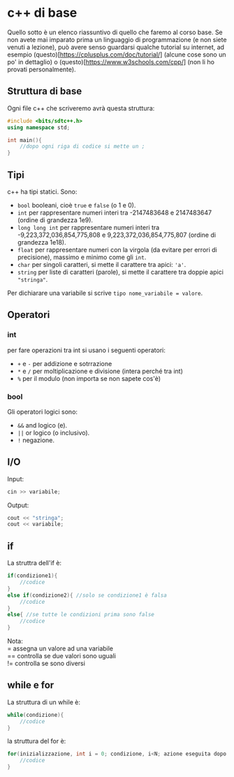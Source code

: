 # c++ di base
Quello sotto è un elenco riassuntivo di quello che faremo al corso base.
Se non avete mai imparato prima un linguaggio di programmazione (e non siete venuti a lezione),
può avere senso guardarsi qualche tutorial su internet, ad esempio (questo)[https://cplusplus.com/doc/tutorial/] (alcune cose sono un po' in dettaglio) 
o (questo)[https://www.w3schools.com/cpp/] (non li ho provati personalmente).

## Struttura di base
Ogni file c++ che scriveremo avrà questa struttura:
```cpp
#include <bits/sdtc++.h>
using namespace std;

int main(){
    //dopo ogni riga di codice si mette un ;
}
```

## Tipi
c++ ha tipi statici. Sono:
- ```bool``` booleani, cioè ```true``` e ```false``` (o 1 e 0).
- ```int``` per rappresentare numeri interi tra -2147483648 e 2147483647 (ordine di grandezza 1e9).
- ```long long int``` per rappresentare numeri interi tra -9,223,372,036,854,775,808 e 9,223,372,036,854,775,807 (ordine di grandezza 1e18).
- ```float``` per rappresentare numeri con la virgola (da evitare per errori di precisione), massimo e minimo come gli ```int```.
- ```char``` per singoli caratteri, si mette il carattere tra apici: ```'a'```.
- ```string``` per liste di caratteri (parole), si mette il carattere tra doppie apici ```"stringa"```.

Per dichiarare una variabile si scrive ```tipo nome_variabile = valore```.

## Operatori

### int
per fare operazioni tra int si usano i seguenti operatori:
- ```+``` e ```-``` per addizione e sotrrazione
- ```*``` e ```/``` per moltiplicazione e divisione (intera perché tra int)
- ```%``` per il modulo (non importa se non sapete cos'è)

### bool
Gli operatori logici sono:
- ```&&``` and logico (e).
- ```||``` or logico (o inclusivo).
- ```!``` negazione.

## I/O
Input:
```cpp
cin >> variabile;
```
Output:
```cpp
cout << "stringa";
cout << variabile;
```

## if
La struttra dell'if è:

```cpp
if(condizione1){
    //codice
}
else if(condizione2){ //solo se condizione1 è falsa
    //codice
}
else{ //se tutte le condizioni prima sono false
    //codice
}
```

Nota:    
= assegna un valore ad una variabile    
== controlla se due valori sono uguali    
!= controlla se sono diversi   

## while e for
La struttura di un while è:
```cpp
while(condizione){
    //codice
}
```

la struttura del for è:
```cpp
for(inizializzazione, int i = 0; condizione, i<N; azione eseguita dopo ogni ciclo, i++){
    //codice
}
```



